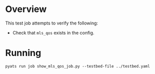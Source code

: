 # Overview

This test job attempts to verify the following:

- Check that `mls_qos` exists in the config.

# Running

```
pyats run job show_mls_qos_job.py --testbed-file ../testbed.yaml
